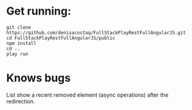 Get running:
===========

```{.bash}
git clone https://github.com/denisacostaq/FullStackPlayRestFullAngularJS.git 
cd FullStackPlayRestFullAngularJS/public
npm install 
cd .. 
play run
```

Knows bugs
==========

List show a recent removed element (async operations) after the redirection.
